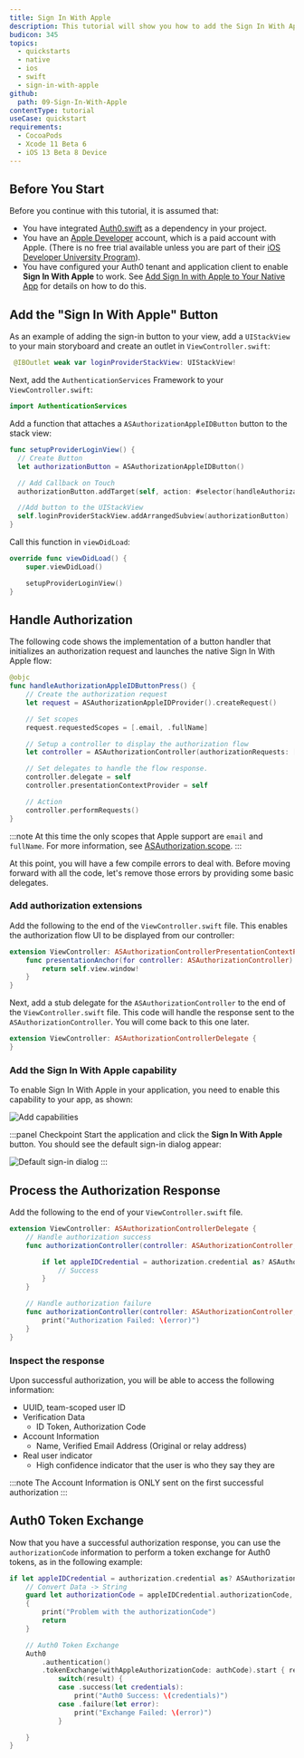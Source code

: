 ```yaml
---
title: Sign In With Apple
description: This tutorial will show you how to add the Sign In With Apple native authentication flow to your iOS Swift apps
budicon: 345
topics:
  - quickstarts
  - native
  - ios
  - swift
  - sign-in-with-apple
github:
  path: 09-Sign-In-With-Apple
contentType: tutorial
useCase: quickstart
requirements:
  - CocoaPods
  - Xcode 11 Beta 6
  - iOS 13 Beta 8 Device
---
```


<!-- markdownlint-disable MD002 MD041 -->

## Before You Start

Before you continue with this tutorial, it is assumed that:
* You have integrated [Auth0.swift](https://github.com/auth0/Auth0.swift/) as a dependency in your project.
* You have an [Apple Developer](https://developer.apple.com/programs/) account, which is a paid account with Apple. (There is no free trial available unless you are part of their [iOS Developer University Program](https://developer.apple.com/support/compare-memberships/)).
* You have configured your Auth0 tenant and application client to enable **Sign In With Apple** to work. See [Add Sign In with Apple to Your Native App](/articles/connections/references/apple-native/guides/add-siwa-to-native-app) for details on how to do this.

## Add the "Sign In With Apple" Button

As an example of adding the sign-in button to your view, add a `UIStackView` to your main storyboard and create an outlet in `ViewController.swift`:

```swift
 @IBOutlet weak var loginProviderStackView: UIStackView!
```

Next, add the `AuthenticationServices` Framework to your `ViewController.swift`:

```swift
import AuthenticationServices
```

Add a function that attaches a `ASAuthorizationAppleIDButton` button to the stack view:

```swift
func setupProviderLoginView() {
  // Create Button
  let authorizationButton = ASAuthorizationAppleIDButton()

  // Add Callback on Touch
  authorizationButton.addTarget(self, action: #selector(handleAuthorizationAppleIDButtonPress), for: .touchUpInside)

  //Add button to the UIStackView
  self.loginProviderStackView.addArrangedSubview(authorizationButton)
}
```

Call this function in `viewDidLoad`:

```swift
override func viewDidLoad() {
    super.viewDidLoad()

    setupProviderLoginView()
}
```

## Handle Authorization

The following code shows the implementation of a button handler that initializes an authorization request and launches
the native Sign In With Apple flow:

```swift
@objc
func handleAuthorizationAppleIDButtonPress() {
    // Create the authorization request
    let request = ASAuthorizationAppleIDProvider().createRequest()

    // Set scopes
    request.requestedScopes = [.email, .fullName]

    // Setup a controller to display the authorization flow
    let controller = ASAuthorizationController(authorizationRequests: [request])

    // Set delegates to handle the flow response.
    controller.delegate = self
    controller.presentationContextProvider = self

    // Action
    controller.performRequests()
}
```

:::note
At this time the only scopes that Apple support are `email` and `fullName`. For more information, see [ASAuthorization.scope](https://developer.apple.com/documentation/authenticationservices/asauthorization/scope).
:::

At this point, you will have a few compile errors to deal with. Before moving forward with all the code, let's remove those errors by providing some basic delegates.

### Add authorization extensions

Add the following to the end of the `ViewController.swift` file. This enables the authorization flow UI to be displayed from our controller:

```swift
extension ViewController: ASAuthorizationControllerPresentationContextProviding {
    func presentationAnchor(for controller: ASAuthorizationController) -> ASPresentationAnchor {
        return self.view.window!
    }
}
```

Next, add a stub delegate for the `ASAuthorizationController` to the end of the `ViewController.swift` file. This code will handle the response sent to the `ASAuthorizationController`. You will come back to this one later.

```swift
extension ViewController: ASAuthorizationControllerDelegate {
}
```

### Add the Sign In With Apple capability

To enable Sign In With Apple in your application, you need to enable this capability to your app, as shown:

![Add capabilities](/media/articles/ios/swift/add-capability.png)

:::panel Checkpoint
Start the application and click the **Sign In With Apple** button. You should see the default sign-in dialog appear:

![Default sign-in dialog](/media/articles/ios/swift/authz-dialog.png)
:::

## Process the Authorization Response

Add the following to the end of your `ViewController.swift` file.

```swift
extension ViewController: ASAuthorizationControllerDelegate {
    // Handle authorization success
    func authorizationController(controller: ASAuthorizationController, didCompleteWithAuthorization authorization: ASAuthorization) {

        if let appleIDCredential = authorization.credential as? ASAuthorizationAppleIDCredential {
            // Success
        }
    }

    // Handle authorization failure
    func authorizationController(controller: ASAuthorizationController, didCompleteWithError error: Error) {
        print("Authorization Failed: \(error)")
    }
}
```

### Inspect the response

Upon successful authorization, you will be able to access the following information:

- UUID, team-scoped user ID
- Verification Data
  - ID Token, Authorization Code
- Account Information
  - Name, Verified Email Address (Original or relay address)
- Real user indicator
  - High confidence indicator that the user is who they say they are

:::note
The Account Information is ONLY sent on the first successful authorization
:::

## Auth0 Token Exchange

Now that you have a successful authorization response, you can use the `authorizationCode` information to perform a token exchange for Auth0 tokens, as in the following example:

```swift
if let appleIDCredential = authorization.credential as? ASAuthorizationAppleIDCredential {
    // Convert Data -> String
    guard let authorizationCode = appleIDCredential.authorizationCode, let authCode = String(data: authorizationCode, encoding: .utf8) else
    {
        print("Problem with the authorizationCode")
        return
    }

    // Auth0 Token Exchange
    Auth0
        .authentication()
        .tokenExchange(withAppleAuthorizationCode: authCode).start { result in
            switch(result) {
            case .success(let credentials):
                print("Auth0 Success: \(credentials)")
            case .failure(let error):
                print("Exchange Failed: \(error)")
            }

    }
}
```
